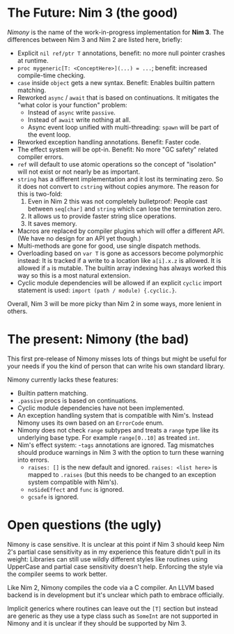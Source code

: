 # The Future: Nim 3 (the good)

*Nimony* is the name of the work-in-progress implementation for **Nim 3**. The differences between Nim 3 and Nim 2 are listed here, briefly:

- Explicit `nil ref/ptr T` annotations, benefit: no more null pointer crashes at runtime.
- `proc mygeneric[T: <ConceptHere>](...) = ...`; benefit: increased compile-time checking.
- `case` inside `object` gets a new syntax. Benefit: Enables builtin pattern matching.
- Reworked `async` / `await` that is based on continuations. It mitigates the "what color is your function" problem:
  - Instead of `async` write `passive`.
  - Instead of `await` write nothing at all.
  - Async event loop unified with multi-threading: `spawn` will be part of the event loop.
- Reworked exception handling annotations. Benefit: Faster code.
- The effect system will be opt-in. Benefit: No more "GC safety" related compiler errors.
- `ref` will default to use atomic operations so the concept of "isolation" will not exist or not nearly be as important.
- `string` has a different implementation and it lost its terminating zero. So it does not convert to `cstring` without copies anymore. The reason for this is two-fold:
  1. Even in Nim 2 this was not completely bulletproof: People cast between `seq[char]` and `string` which can lose the termination zero.
  2. It allows us to provide faster string slice operations.
  3. It saves memory.
- Macros are replaced by compiler plugins which will offer a different API. (We have no design for an API yet though.)
- Multi-methods are gone for good, use single dispatch methods.
- Overloading based on `var T` is gone as accessors become polymorphic instead: It is tracked if a write to a location like `a[i].x.z` is allowed. It is allowed if `a` is mutable. The builtin array indexing has always worked this way so this is a most natural extension.
- Cyclic module dependencies will be allowed if an explicit `cyclic` import statement is used: `import (path / module) {.cyclic.}`.

Overall, Nim 3 will be more picky than Nim 2 in some ways, more lenient in others.


# The present: Nimony (the bad)

This first pre-release of Nimony misses lots of things but might be useful for your needs if you the kind of person that can write his own standard library.

Nimony currently lacks these features:

- Builtin pattern matching.
- `.passive` procs is based on continuations.
- Cyclic module dependencies have not been implemented.
- An exception handling system that is compatible with Nim's. Instead Nimony uses its own based on an `ErrorCode` enum.
- Nimony does not check `range` subtypes and treats a `range` type like its underlying base type. For example `range[0..10]` as treated `int`.
- Nim's effect system:
  -`tags` annotations are ignored. Tag mismatches should produce warnings in Nim 3 with the option to turn these warning into errors.
  - `raises: []` is the new default and ignored. `raises: <list here>` is mapped to `.raises` (but this needs to be changed to an exception system compatible with Nim's).
  - `noSideEffect` and `func` is ignored.
  - `gcsafe` is ignored.


# Open questions (the ugly)

Nimony is case sensitive. It is unclear at this point if Nim 3 should keep Nim 2's partial case sensitivity as in my experience this feature didn't pull in its weight: Libraries can still use wildly different styles like routines using UpperCase and partial case sensitivity doesn't help. Enforcing the style via the compiler seems to work better.

Like Nim 2, Nimony compiles the code via a C compiler. An LLVM based backend is in development but it's unclear which path to embrace officially.

Implicit generics where routines can leave out the `[T]` section but instead are generic as they use a type class such as `SomeInt` are not supported in Nimony and it is unclear if they should be supported by Nim 3.
